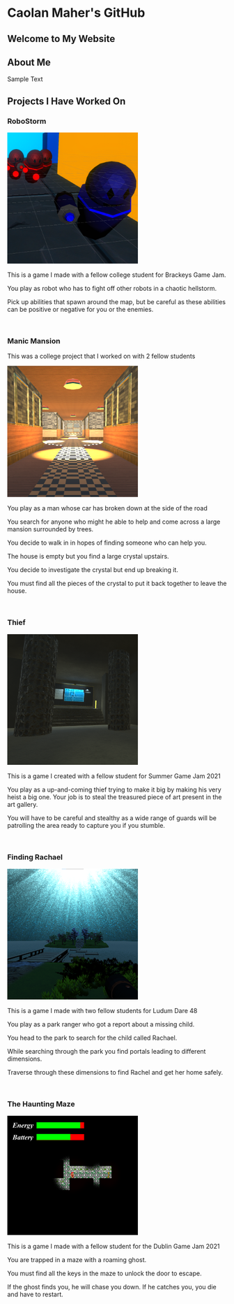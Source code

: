 # Caolan Maher's GitHub

<link href="style.css" rel="stylesheet">

## Welcome to My Website

## About Me

<a href="modules.md"></a>

<p class="red"> Sample Text </p>

## Projects I Have Worked On

### RoboStorm
<img class="float_right_project_image" src="images/RoboStorm.png" alt="RoboStorm" width="300" height="300" />

<p>This is a game I made with a fellow college student for Brackeys Game Jam.</p>
<p>You play as robot who has to fight off other robots in a chaotic hellstorm.</p>
<p>Pick up abilities that spawn around the map, but be careful as these abilities can be positive or negative for you or the enemies.</p>

<br class="text_space">

### Manic Mansion

<p>This was a college project that I worked on with 2 fellow students</p>
<img class="float_right_project_image" src="images/ManicMansion.png" alt="Manic Mansion" width="300" height="300" />
<p>You play as a man whose car has broken down at the side of the road</p>
<p>You search for anyone who might he able to help and come across a large mansion surrounded by trees.</p>
<p>You decide to walk in in hopes of finding someone who can help you.</p>
<p>The house is empty but you find a large crystal upstairs.</p>
<p>You decide to investigate the crystal but end up breaking it.</p>
<p>You must find all the pieces of the crystal to put it back together to leave the house.</p>

<br class="text_space">

### Thief

<img class="float_right_project_image" src="images/Thief.png" alt="Thief" width="300" width="300" />
<p>This is a game I created with a fellow student for Summer Game Jam 2021</p>
<p>You play as a up-and-coming thief trying to make it big by making his very heist a big one. Your job is to steal the treasured piece of art present in the art gallery.</p>
<p>You will have to be careful and stealthy as a wide range of guards will be patrolling the area ready to capture you if you stumble.</p>

<br class="text_space">

### Finding Rachael

<img class="float_right_project_image" src="images/FindingRachael.png" alt="Thief" width="300" width="300" />
<p>This is a game I made with two fellow students for Ludum Dare 48</p>
<p>You play as a park ranger who got a report about a missing child.</p>
<p>You head to the park to search for the child called Rachael.</p>
<p>While searching through the park you find portals leading to different dimensions.</p>
<p>Traverse through these dimensions to find Rachel and get her home safely.</p>

<br class="text_space">

### The Haunting Maze

<img class="float_right_project_image" src="images/HauntingMaze.png" alt="Thief" width="300" width="300" />
<p>This is a game I made with a fellow student for the Dublin Game Jam 2021
<p>You are trapped in a maze with a roaming ghost.</p>
<p>You must find all the keys in the maze to unlock the door to escape.</p>
<p>If the ghost finds you, he will chase you down. If he catches you, you die and have to restart.</p>
